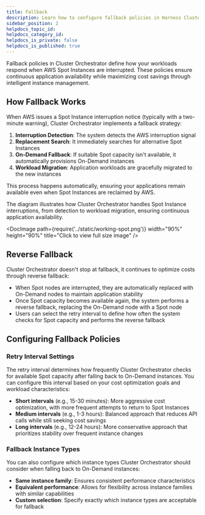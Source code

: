 ```yaml
---
title: Fallback
description: Learn how to configure fallback policies in Harness Cluster Orchestrator to maintain workload availability while maximizing cost savings
sidebar_position: 2
helpdocs_topic_id: 
helpdocs_category_id: 
helpdocs_is_private: false
helpdocs_is_published: true
---
```


Fallback policies in Cluster Orchestrator define how your workloads respond when AWS Spot Instances are interrupted. These policies ensure continuous application availability while maximizing cost savings through intelligent instance management.

## How Fallback Works

When AWS issues a Spot Instance interruption notice (typically with a two-minute warning), Cluster Orchestrator implements a fallback strategy:

1. **Interruption Detection**: The system detects the AWS interruption signal
2. **Replacement Search**: It immediately searches for alternative Spot Instances
3. **On-Demand Fallback**: If suitable Spot capacity isn't available, it automatically provisions On-Demand instances
4. **Workload Migration**: Application workloads are gracefully migrated to the new instances

This process happens automatically, ensuring your applications remain available even when Spot Instances are reclaimed by AWS.

The diagram illustrates how Cluster Orchestrator handles Spot Instance interruptions, from detection to workload migration, ensuring continuous application availability.

<DocImage path={require('../static/working-spot.png')} width="90%" height="90%" title="Click to view full size image" />

## Reverse Fallback

Cluster Orchestrator doesn't stop at fallback, it continues to optimize costs through reverse fallback:

- When Spot nodes are interrupted, they are automatically replaced with On-Demand nodes to maintain application stability
- Once Spot capacity becomes available again, the system performs a reverse fallback, replacing the On-Demand node with a Spot node
- Users can select the retry interval to define how often the system checks for Spot capacity and performs the reverse fallback

## Configuring Fallback Policies

### Retry Interval Settings

The retry interval determines how frequently Cluster Orchestrator checks for available Spot capacity after falling back to On-Demand instances. You can configure this interval based on your cost optimization goals and workload characteristics:

- **Short intervals** (e.g., 15-30 minutes): More aggressive cost optimization, with more frequent attempts to return to Spot Instances
- **Medium intervals** (e.g., 1-3 hours): Balanced approach that reduces API calls while still seeking cost savings
- **Long intervals** (e.g., 12-24 hours): More conservative approach that prioritizes stability over frequent instance changes

### Fallback Instance Types

You can also configure which instance types Cluster Orchestrator should consider when falling back to On-Demand instances:

- **Same instance family**: Ensures consistent performance characteristics
- **Equivalent performance**: Allows for flexibility across instance families with similar capabilities
- **Custom selection**: Specify exactly which instance types are acceptable for fallback
